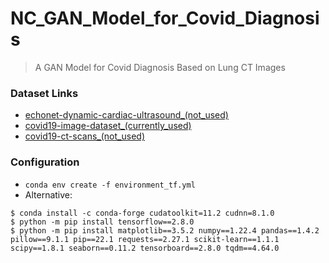 # NC_GAN_Model_for_Covid_Diagnosis

> A GAN Model for Covid Diagnosis Based on Lung CT Images

### Dataset Links

- [echonet-dynamic-cardiac-ultrasound_(not_used)](https://aimi.stanford.edu/echonet-dynamic-cardiac-ultrasound)
- [covid19-image-dataset_(currently_used)](https://www.kaggle.com/datasets/pranavraikokte/covid19-image-dataset)
- [covid19-ct-scans_(not_used)](https://www.kaggle.com/datasets/andrewmvd/covid19-ct-scans)

### Configuration

- `conda env create -f environment_tf.yml`
- Alternative:
```
$ conda install -c conda-forge cudatoolkit=11.2 cudnn=8.1.0
$ python -m pip install tensorflow==2.8.0
$ python -m pip install matplotlib==3.5.2 numpy==1.22.4 pandas==1.4.2 pillow==9.1.1 pip==22.1 requests==2.27.1 scikit-learn==1.1.1 scipy==1.8.1 seaborn==0.11.2 tensorboard==2.8.0 tqdm==4.64.0
```

